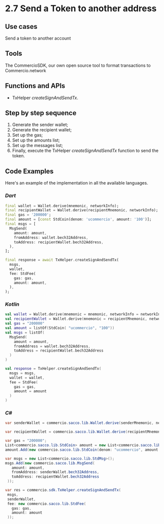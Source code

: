 # 2.7 Send a Token to another address

## Use cases
Send a token to another account

## Tools
The CommercioSDK, our own open source tool to format transactions to Commercio.network

## Functions and APIs
- TxHelper _createSignAndSendTx_.

## Step by step sequence
1. Generate the sender wallet;
2. Generate the recipient wallet;
3. Set up the gas;
4. Set up the amounts list;
5. Set up the messages list;
6. Finally, execute the TxHelper _createSignAndSendTx_ function to send the token.

## Code Examples
Here's an example of the implementation in all the available languages.

### _Dart_
```dart
final wallet = Wallet.derive(mnemonic, networkInfo);
final recipientWallet = Wallet.derive(recipientMnemonic, networkInfo);
final gas = '200000';
final amount = [const StdCoin(denom: 'ucommercio', amount: '100')];
final msgs = [
  MsgSend(
    amount: amount,
    fromAddress: wallet.bech32Address,
    toAddress: recipientWallet.bech32Address,
  ),
];

final response = await TxHelper.createSignAndSendTx(
  msgs,
  wallet,
  fee: StdFee(
    gas: gas,
    amount: amount,
  ),
);
```

### _Kotlin_
```kotlin
val wallet = Wallet.derive(mnemonic = mnemonic, networkInfo = networkInfo)
val recipientWallet = Wallet.derive(mnemonic = recipientMnemonic, networkInfo = networkInfo)
val gas = "200000"
val amount = listOf(StdCoin( "ucommercio", "100"))
val msgs = listOf(
  MsgSend(
    amount = amount,
    fromAddress = wallet.bech32Address,
    toAddress = recipientWallet.bech32Address
  )
)

val response = TxHelper.createSignAndSendTx(
  msgs = msgs,
  wallet = wallet, 
  fee = StdFee(
    gas = gas, 
    amount = amount
  )
)
```

### _C#_
```csharp
var senderWallet = commercio.sacco.lib.Wallet.derive(senderMnemonic, networkInfo);

var recipientWallet = commercio.sacco.lib.Wallet.derive(recipientMnemonic, networkInfo);

var gas = "200000";
List<commercio.sacco.lib.StdCoin> amount = new List<commercio.sacco.lib.StdCoin>();
amount.Add(new commercio.sacco.lib.StdCoin(denom: "ucommercio", amount: "10"));

var msgs = new List<commercio.sacco.lib.StdMsg>();
msgs.Add(new commercio.sacco.lib.MsgSend(
   amount: amount,
   fromAddress: senderWallet.bech32Address,
   toAddress: recipientWallet.bech32Address
 ));

var res = commercio.sdk.TxHelper.createSignAndSendTx(
 msgs,
 senderWallet,
 fee: new commercio.sacco.lib.StdFee(
   gas: gas,
   amount: amount
 ));
```